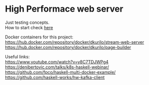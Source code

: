 # High Performace web server

Just testing concepts.  
How to start check [here](./infra/README.md)  

Docker containers for this project:  
https://hub.docker.com/repository/docker/dkurilo/stream-web-server  
https://hub.docker.com/repository/docker/dkurilo/page-builder

Useful links:  
https://www.youtube.com/watch?v=y8C7TDJWPg4  
https://denibertovic.com/talks/k8s-haskell-webinar/  
https://github.com/fpco/haskell-multi-docker-example/  
https://github.com/haskell-works/hw-kafka-client  
